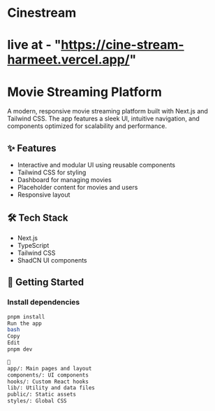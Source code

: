# Cinestream
# live at -  "https://cine-stream-harmeet.vercel.app/"
# Movie Streaming Platform

A modern, responsive movie streaming platform built with Next.js and Tailwind CSS. The app features a sleek UI, intuitive navigation, and components optimized for scalability and performance.

## ✨ Features

- Interactive and modular UI using reusable components
- Tailwind CSS for styling
- Dashboard for managing movies
- Placeholder content for movies and users
- Responsive layout

## 🛠️ Tech Stack

- Next.js
- TypeScript
- Tailwind CSS
- ShadCN UI components

## 🚀 Getting Started

### Install dependencies

```bash
pnpm install
Run the app
bash
Copy
Edit
pnpm dev

📁
app/: Main pages and layout
components/: UI components
hooks/: Custom React hooks
lib/: Utility and data files
public/: Static assets
styles/: Global CSS
